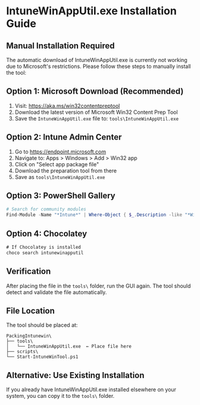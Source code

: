 # IntuneWinAppUtil.exe Installation Guide

## Manual Installation Required

The automatic download of IntuneWinAppUtil.exe is currently not working due to Microsoft's restrictions. Please follow these steps to manually install the tool:

## Option 1: Microsoft Download (Recommended)

1. Visit: https://aka.ms/win32contentpreptool
2. Download the latest version of Microsoft Win32 Content Prep Tool
3. Save the `IntuneWinAppUtil.exe` file to: `tools\IntuneWinAppUtil.exe`

## Option 2: Intune Admin Center

1. Go to https://endpoint.microsoft.com
2. Navigate to: Apps > Windows > Add > Win32 app  
3. Click on "Select app package file"
4. Download the preparation tool from there
5. Save as `tools\IntuneWinAppUtil.exe`

## Option 3: PowerShell Gallery

```powershell
# Search for community modules
Find-Module -Name "*Intune*" | Where-Object { $_.Description -like "*Win32*" }
```

## Option 4: Chocolatey

```cmd
# If Chocolatey is installed
choco search intunewinapputil
```

## Verification

After placing the file in the `tools\` folder, run the GUI again. The tool should detect and validate the file automatically.

## File Location

The tool should be placed at:
```
PackingIntunewin\
├── tools\
│   └── IntuneWinAppUtil.exe  ← Place file here
├── scripts\
└── Start-IntuneWinTool.ps1
```

## Alternative: Use Existing Installation

If you already have IntuneWinAppUtil.exe installed elsewhere on your system, you can copy it to the `tools\` folder.
